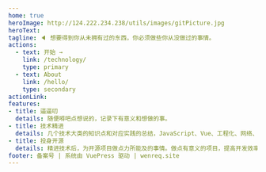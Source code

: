 ```yaml
---
home: true
heroImage: http://124.222.234.238/utils/images/gitPicture.jpg
heroText: 
tagline: 🔈 想要得到你从未拥有过的东西，你必须做些你从没做过的事情。
actions:
  - text: 开始 →
    link: /technology/
    type: primary
  - text: About
    link: /hello/
    type: secondary
actionLink: 
features:
- title: 逼逼叨
  details: 随便嘚吧点想说的，记录下有意义和想做的事。
- title: 技术精进
  details: 几个技术大类的知识点和对应实践的总结，JavaScript、Vue、工程化、网络、编译和其他技术等方面的学习和总结。
- title: 投身开源
  details: 精进技术后，为开源项目做点力所能及的事情。做点有意义的项目，提高开发效率或工程化等方面。
footer: 备案号 | 系统由 VuePress 驱动 | wenreq.site
---
```

